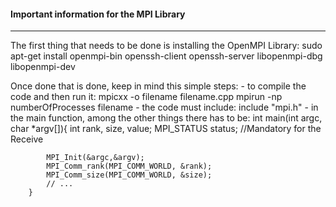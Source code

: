 #### Important information for the MPI Library

--------------------------------------

The first thing that needs to be done is installing the OpenMPI Library:
		sudo apt-get install openmpi-bin openssh-client openssh-server libopenmpi-dbg libopenmpi-dev

<p>
Once done that is done, keep in mind this simple steps:
- to compile the code and then run it:
		mpicxx -o filename filename.cpp
		mpirun -np numberOfProcesses filename
- the code must include:
		include "mpi.h"
- in the main function, among the other things there has to be:
		int main(int argc, char *argv[]){
			int rank, size, value;
			MPI_STATUS status;	//Mandatory for the Receive
	
			MPI_Init(&argc,&argv);
			MPI_Comm_rank(MPI_COMM_WORLD, &rank);
			MPI_Comm_size(MPI_COMM_WORLD, &size);
			// ...
		}
